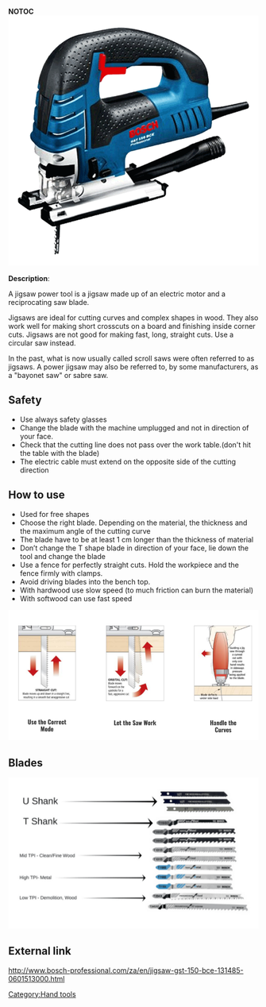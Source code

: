 __NOTOC__ ![](/assets/images/Bosch-GST-150-BCE.png
"Bosch-GST-150-BCE.png")

**Description**:

A jigsaw power tool is a jigsaw made up of an electric motor and a
reciprocating saw blade.

Jigsaws are ideal for cutting curves and complex shapes in wood. They
also work well for making short crosscuts on a board and finishing
inside corner cuts. Jigsaws are not good for making fast, long, straight
cuts. Use a circular saw instead.

In the past, what is now usually called scroll saws were often referred
to as jigsaws. A power jigsaw may also be referred to, by some
manufacturers, as a "bayonet saw" or sabre saw.

## Safety

  - Use always safety glasses
  - Change the blade with the machine umplugged and not in direction of
    your face.
  - Check that the cutting line does not pass over the work table.(don't
    hit the table with the blade)
  - The electric cable must extend on the opposite side of the cutting
    direction

## How to use

  - Used for free shapes
  - Choose the right blade. Depending on the material, the thickness and
    the maximum angle of the cutting curve
  - The blade have to be at least 1 cm longer than the thickness of
    material
  - Don’t change the T shape blade in direction of your face, lie down
    the tool and change the blade
  - Use a fence for perfectly straight cuts. Hold the workpiece and the
    fence firmly with clamps.
  - Avoid driving blades into the bench top.
  - With hardwood use slow speed (to much friction can burn the
    material)
  - With softwood can use fast speed

![](/assets/images/Mode_Jig_Saw.png "File:Mode_Jig_Saw.png")

## Blades

![](/assets/images/Jig_Saw_Blades.png
"File:Jig_Saw_Blades.png")

## External link

<http://www.bosch-professional.com/za/en/jigsaw-gst-150-bce-131485-0601513000.html>

[Category:Hand tools](Category:Hand_tools "wikilink")